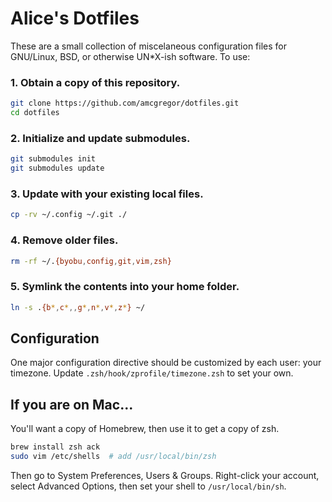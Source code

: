 # Alice's Dotfiles

These are a small collection of miscelaneous configuration files for GNU/Linux, BSD, or otherwise UN*X-ish software. To use:

### 1. Obtain a copy of this repository.

```sh
git clone https://github.com/amcgregor/dotfiles.git
cd dotfiles
```

### 2. Initialize and update submodules.

```sh
git submodules init
git submodules update
```

### 3. Update with your existing local files.

```sh
cp -rv ~/.config ~/.git ./
```

### 4. Remove older files.

```sh
rm -rf ~/.{byobu,config,git,vim,zsh}
```

### 5. Symlink the contents into your home folder.

```sh
ln -s .{b*,c*,,g*,n*,v*,z*} ~/
```

## Configuration

One major configuration directive should be customized by each user: your timezone. Update `.zsh/hook/zprofile/timezone.zsh` to set your own.

## If you are on Mac...

You'll want a copy of Homebrew, then use it to get a copy of zsh.

```sh
brew install zsh ack
sudo vim /etc/shells  # add /usr/local/bin/zsh
```

Then go to System Preferences, Users & Groups. Right-click your account, select Advanced Options, then set your shell to `/usr/local/bin/sh`.

